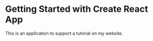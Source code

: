 # Getting Started with Create React App

This is an application to support a tutorial on my website.